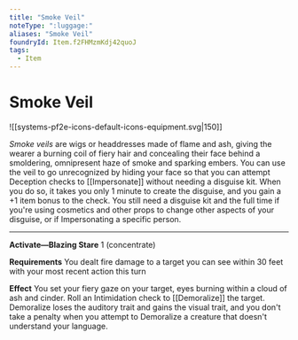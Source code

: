 ```yaml
---
title: "Smoke Veil"
noteType: ":luggage:"
aliases: "Smoke Veil"
foundryId: Item.f2FHMzmKdj42quoJ
tags:
  - Item
---
```


# Smoke Veil
![[systems-pf2e-icons-default-icons-equipment.svg|150]]

_Smoke veils_ are wigs or headdresses made of flame and ash, giving the wearer a burning coil of fiery hair and concealing their face behind a smoldering, omnipresent haze of smoke and sparking embers. You can use the veil to go unrecognized by hiding your face so that you can attempt Deception checks to [[Impersonate]] without needing a disguise kit. When you do so, it takes you only 1 minute to create the disguise, and you gain a +1 item bonus to the check. You still need a disguise kit and the full time if you're using cosmetics and other props to change other aspects of your disguise, or if Impersonating a specific person.

* * *

**Activate—Blazing Stare** 1 (concentrate)

**Requirements** You dealt fire damage to a target you can see within 30 feet with your most recent action this turn

**Effect** You set your fiery gaze on your target, eyes burning within a cloud of ash and cinder. Roll an Intimidation check to [[Demoralize]] the target. Demoralize loses the auditory trait and gains the visual trait, and you don't take a penalty when you attempt to Demoralize a creature that doesn't understand your language.
